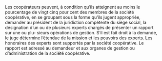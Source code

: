 Les coopérateurs peuvent, à condition qu’ils atteignent au moins le pourcentage de vingt cinq pour cent des membres de la société coopérative, en se groupant sous la forme qu’ils jugent appropriée, demander au président de la juridiction compétente du siège social, la désignation d’un ou de plusieurs experts chargés de présenter un rapport sur une ou plu- sieurs opérations de gestion.
S’il est fait droit à la demande, le juge détermine l’étendue de la mission et les pouvoirs des experts. Les honoraires des experts sont supportés par la société coopérative. Le rapport est adressé au demandeur et aux organes de gestion ou d’administration de la société coopérative.